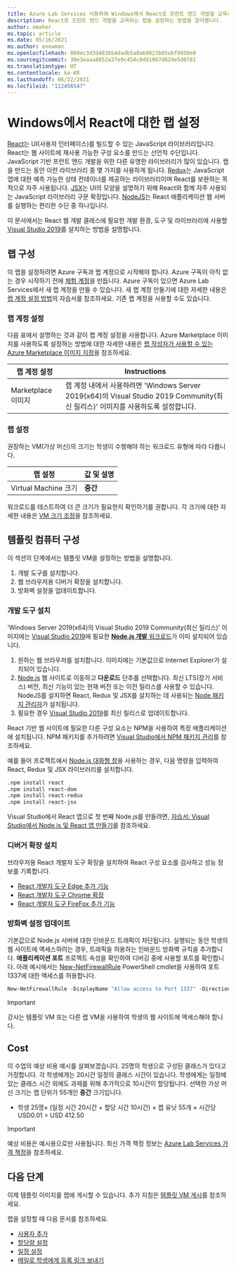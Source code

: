 ```yaml
---
title: Azure Lab Services 사용하여 Windows에서 React로 프런트 엔드 개발을 교육하는 랩 설정
description: React로 프런트 엔드 개발을 교육하는 랩을 설정하는 방법을 알아봅니다.
author: emaher
ms.topic: article
ms.date: 05/16/2021
ms.author: enewman
ms.openlocfilehash: 089ec3d3d4836b4dadb5a0a60023b85ebf9950e0
ms.sourcegitcommit: 30e3eaaa8852a2fe9c454c0dd1967d824e5d6f81
ms.translationtype: HT
ms.contentlocale: ko-KR
ms.lasthandoff: 06/22/2021
ms.locfileid: "112456547"
---
```

# <a name="set-up-lab-for-react-on-windows"></a>Windows에서 React에 대한 랩 설정

[React](https://reactjs.org/)는 UI(사용자 인터페이스)를 빌드할 수 있는 JavaScript 라이브러리입니다. React는 웹 사이트에 재사용 가능한 구성 요소를 만드는 선언적 수단입니다.  JavaScript 기반 프런트 엔드 개발을 위한 다른 유명한 라이브러리가 많이 있습니다.  랩을 만드는 동안 이런 라이브러리 중 몇 가지를 사용하게 됩니다.  [Redux](https://redux.js.org/)는 JavaScript 앱에 대한 예측 가능한 상태 컨테이너를 제공하는 라이브러리이며 React를 보완하는 목적으로 자주 사용됩니다. [JSX](https://reactjs.org/docs/introducing-jsx.html)는 UI의 모양을 설명하기 위해 React와 함께 자주 사용되는 JavaScript 라이브러리 구문 확장입니다.  [NodeJS](https://nodejs.org/)는 React 애플리케이션 웹 서버를 실행하는 편리한 수단 중 하나입니다.

이 문서에서는 React 웹 개발 클래스에 필요한 개발 환경, 도구 및 라이브러리에 사용할 [Visual Studio 2019](https://visualstudio.microsoft.com/vs/)를 설치하는 방법을 설명합니다.

## <a name="lab-configuration"></a>랩 구성

이 랩을 설정하려면 Azure 구독과 랩 계정으로 시작해야 합니다. Azure 구독이 아직 없는 경우 시작하기 전에 [체험 계정](https://azure.microsoft.com/free/)을 만듭니다. Azure 구독이 있으면 Azure Lab Services에서 새 랩 계정을 만들 수 있습니다. 새 랩 계정 만들기에 대한 자세한 내용은 [랩 계정 설정 방법](./tutorial-setup-lab-account.md)의 자습서를 참조하세요. 기존 랩 계정을 사용할 수도 있습니다.

### <a name="lab-account-settings"></a>랩 계정 설정

다음 표에서 설명하는 것과 같이 랩 계정 설정을 사용합니다. Azure Marketplace 이미지를 사용하도록 설정하는 방법에 대한 자세한 내용은 [랩 작성자가 사용할 수 있는 Azure Marketplace 이미지 지정](./specify-marketplace-images.md)을 참조하세요.

| 랩 계정 설정 | Instructions |
| -------------------- | ----- |
| Marketplace 이미지 | 랩 계정 내에서 사용하려면 'Windows Server 2019(x64)의 Visual Studio 2019 Community(최신 릴리스)' 이미지를 사용하도록 설정합니다. |

### <a name="lab-settings"></a>랩 설정

권장하는 VM(가상 머신)의 크기는 학생이 수행해야 하는 워크로드 유형에 따라 다릅니다.  

| 랩 설정 | 값 및 설명 |
| ------------ | ------------------ |
| Virtual Machine 크기 | **중간** |

워크로드를 테스트하여 더 큰 크기가 필요한지 확인하기를 권합니다.  각 크기에 대한 자세한 내용은 [VM 크기 조정](administrator-guide.md#vm-sizing)을 참조하세요.

## <a name="template-machine-configuration"></a>템플릿 컴퓨터 구성

이 섹션의 단계에서는 템플릿 VM을 설정하는 방법을 설명합니다.

1. 개발 도구를 설치합니다.
1. 웹 브라우저용 디버거 확장을 설치합니다.
1. 방화벽 설정을 업데이트합니다.

### <a name="install-development-tools"></a>개발 도구 설치

‘Windows Server 2019(x64)의 Visual Studio 2019 Community(최신 릴리스)’ 이미지에는 [Visual Studio 2019](https://visualstudio.microsoft.com/vs/)에 필요한 [**Node.js 개발** 워크로드](/visualstudio/javascript/tutorial-nodejs-with-react-and-jsx?view=vs-2019&preserve-view=true#prerequisites)가 이미 설치되어 있습니다.

1. 원하는 웹 브라우저를 설치합니다.  이미지에는 기본값으로 Internet Explorer가 설치되어 있습니다.
1. [Node.js](https://nodejs.org) 웹 사이트로 이동하고 **다운로드** 단추를 선택합니다.  최신 LTS(장기 서비스) 버전, 최신 기능이 있는 현재 버전 또는 이전 릴리스를 사용할 수 있습니다.  NodeJS를 설치하면 React, Redux 및 JSX를 설치하는 데 사용되는 [Node 패키지 관리자](https://www.npmjs.com/)가 설치됩니다.
1. 필요한 경우 [Visual Studio 2019](/visualstudio/install/update-visual-studio?view=vs-2019&preserve-view=true)를 최신 릴리스로 업데이트합니다.

React 기반 웹 사이트에 필요한 다른 구성 요소는 NPM을 사용하여 특정 애플리케이션에 설치됩니다.  NPM 패키지를 추가하려면 [Visual Studio에서 NPM 패키지 관리](/visualstudio/javascript/npm-package-management?view=vs-2019&preserve-view=true#add-npm-packages)를 참조하세요.  

예를 들어 프로젝트에서 [Node.js 대화형 창](/visualstudio/javascript/nodejs-interactive-repl?view=vs-2019&preserve-view=true)을 사용하는 경우, 다음 명령을 입력하여 React, Redux 및 JSX 라이브러리를 설치합니다.

```bash
.npm install react
.npm install react-dom
.npm install react-redux
.npm install react-jsx
```

Visual Studio에서 React 앱으로 첫 번째 Node.js를 만들려면, [자습서: Visual Studio에서 Node.js 및 React 앱 만들기](/visualstudio/javascript/tutorial-nodejs-with-react-and-jsx?view=vs-2019&preserve-view=true)를 참조하세요.

### <a name="install-debugger-extensions"></a>디버거 확장 설치

브라우저용 React 개발자 도구 확장을 설치하여 React 구성 요소를 검사하고 성능 정보를 기록합니다.  

- [React 개발자 도구 Edge 추가 기능](https://microsoftedge.microsoft.com/addons/detail/react-developer-tools/gpphkfbcpidddadnkolkpfckpihlkkil)
- [React 개발자 도구 Chrome 확장](https://chrome.google.com/webstore/detail/react-developer-tools/fmkadmapgofadopljbjfkapdkoienihi)
- [React 개발자 도구 FireFox 추가 기능](https://addons.mozilla.org/firefox/addon/react-devtools/)

### <a name="update-firewall-settings"></a>방화벽 설정 업데이트

기본값으로 Node.js 서버에 대한 인바운드 트래픽이 차단됩니다.  실행되는 동안 학생의 웹 사이트에 액세스하려는 경우, 트래픽을 허용하는 인바운드 방화벽 규칙을 추가합니다.  **애플리케이션 포트** 프로젝트 속성을 확인하여 디버깅 중에 사용할 포트를 확인합니다.  아래 예시에서는 [New-NetFirewallRule](/powershell/module/netsecurity/new-netfirewallrule?view=windowsserver2019-ps&preserve-view=true) PowerShell cmdlet을 사용하여 포트 1337에 대한 액세스를 허용합니다.  

```powershell
New-NetFirewallRule -DisplayName "Allow access to Port 1337" -Direction Inbound -LocalPort 1337 -Protocol TCP -Action Allow
```

>[!IMPORTANT]
>강사는 템플릿 VM 또는 다른 랩 VM을 사용하여 학생의 웹 사이트에 액세스해야 합니다.

## <a name="cost"></a>Cost

이 수업의 예상 비용 예시를 살펴보겠습니다.  25명의 학생으로 구성된 클래스가 있다고 가정합니다. 각 학생에게는 20시간 일정의 클래스 시간이 있습니다.  학생에게는 일정에 있는 클래스 시간 외에도 과제를 위해 추가적으로 10시간이 할당됩니다.  선택한 가상 머신 크기는 랩 단위가 55개인 **중간** 크기입니다.

- 학생 25명&times; (일정 시간 20시간 + 할당 시간 10시간) &times; 랩 유닛 55개 &times; 시간당 USD0.01 = USD 412.50

> [!IMPORTANT]
> 예상 비용은 예시용으로만 사용됩니다.  최신 가격 책정 정보는 [Azure Lab Services 가격 책정](https://azure.microsoft.com/pricing/details/lab-services/)을 참조하세요.

## <a name="next-steps"></a>다음 단계

이제 템플릿 이미지를 랩에 게시할 수 있습니다. 추가 지침은 [템플릿 VM 게시](how-to-create-manage-template.md#publish-the-template-vm)를 참조하세요.

랩을 설정할 때 다음 문서를 참조하세요.

- [사용자 추가](tutorial-setup-classroom-lab.md#add-users-to-the-lab)
- [할당량 설정](how-to-configure-student-usage.md#set-quotas-for-users)
- [일정 설정](tutorial-setup-classroom-lab.md#set-a-schedule-for-the-lab)
- [메일로 학생에게 등록 링크 보내기](how-to-configure-student-usage.md#send-invitations-to-users)
